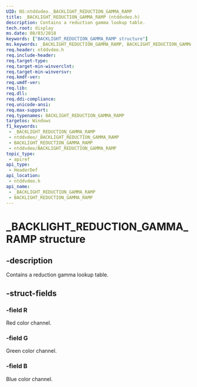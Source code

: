 ```yaml
---
UID: NS:ntddvdeo._BACKLIGHT_REDUCTION_GAMMA_RAMP
title: _BACKLIGHT_REDUCTION_GAMMA_RAMP (ntddvdeo.h)
description: Contains a reduction gamma lookup table.
tech.root: display
ms.date: 08/03/2018
keywords: ["BACKLIGHT_REDUCTION_GAMMA_RAMP structure"]
ms.keywords: _BACKLIGHT_REDUCTION_GAMMA_RAMP, BACKLIGHT_REDUCTION_GAMMA_RAMP,
req.header: ntddvdeo.h
req.include-header: 
req.target-type: 
req.target-min-winverclnt: 
req.target-min-winversvr: 
req.kmdf-ver: 
req.umdf-ver: 
req.lib: 
req.dll: 
req.ddi-compliance: 
req.unicode-ansi: 
req.max-support: 
req.typenames: BACKLIGHT_REDUCTION_GAMMA_RAMP
targetos: Windows
f1_keywords:
 - _BACKLIGHT_REDUCTION_GAMMA_RAMP
 - ntddvdeo/_BACKLIGHT_REDUCTION_GAMMA_RAMP
 - BACKLIGHT_REDUCTION_GAMMA_RAMP
 - ntddvdeo/BACKLIGHT_REDUCTION_GAMMA_RAMP
topic_type:
 - apiref
api_type:
 - HeaderDef
api_location:
 - ntddvdeo.h
api_name:
 - _BACKLIGHT_REDUCTION_GAMMA_RAMP
 - BACKLIGHT_REDUCTION_GAMMA_RAMP
---
```


# _BACKLIGHT_REDUCTION_GAMMA_RAMP structure


## -description

Contains a reduction gamma lookup table.

## -struct-fields

### -field R

Red color channel.

### -field G

Green color channel.

### -field B

Blue color channel.

